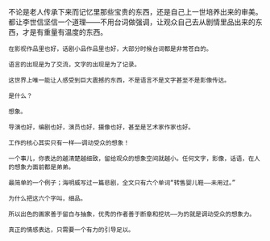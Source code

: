 不论是老人传承下来而记忆里那些宝贵的东西，还是自己上一世培养出来的审美。都让李世信坚信一个道理——不用台词做强调，让观众自己去从剧情里品出来的东西，才是有重量有温度的东西。

    在影视作品里也好，话剧小品作品里也好，大部分时候台词都是非常苍白的。

    语言的出现是为了交流，文字的出现是为了记录。

    这世界上唯一能让人感受到巨大震撼的东西，不是语言不是文字甚至不是影像传达。

    是什么？

    想象。

    导演也好，编剧也好，演员也好，摄像也好，甚至是艺术家作家也好。

    工作的核心其实只有一样——调动受众的想象！

    一个事儿，你表达的越清楚越细致，留给观众的想象空间就越小。任何文字，影像，话语，在人的想象力面前都是弟弟。

    最简单的一个例子；海明威写过一篇悲剧，全文只有六个单词“转售婴儿鞋——未用过。”

    为什么把这六个字叫，细品。

    所以出色的画家善于留白与抽象，优秀的作者善于断章和挖坑——为的就是调动受众的想象力。

    真正的情感表达，只需要一个有力的引导足以。 